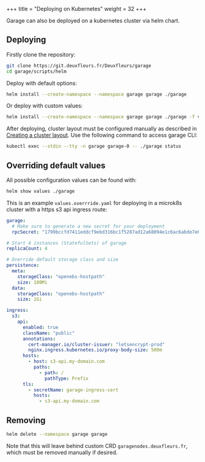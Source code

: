 +++
title = "Deploying on Kubernetes"
weight = 32
+++

Garage can also be deployed on a kubernetes cluster via helm chart.

## Deploying

Firstly clone the repository:

```bash
git clone https://git.deuxfleurs.fr/Deuxfleurs/garage
cd garage/scripts/helm
```

Deploy with default options:

```bash
helm install --create-namespace --namespace garage garage ./garage
```

Or deploy with custom values:

```bash
helm install --create-namespace --namespace garage garage ./garage -f values.override.yaml
```

After deploying, cluster layout must be configured manually as described in [Creating a cluster layout](@/documentation/quick-start/_index.md#creating-a-cluster-layout). Use the following command to access garage CLI:

```bash
kubectl exec --stdin --tty -n garage garage-0 -- ./garage status
```

## Overriding default values

All possible configuration values can be found with:

```bash
helm show values ./garage
```

This is an example `values.overrride.yaml` for deploying in a microk8s cluster with a https s3 api ingress route:

```yaml
garage:
  # Make sure to generate a new secret for your deployment
  rpcSecret: "1799bccfd7411eddcf9ebd316bc1f5287ad12a68094e1c6ac6abde7e6feae1ec"

# Start 4 instances (StatefulSets) of garage
replicaCount: 4

# Override default storage class and size
persistence:
  meta:
    storageClass: "openebs-hostpath"
    size: 100Mi
  data:
    storageClass: "openebs-hostpath"
    size: 1Gi

ingress:
  s3:
    api:
      enabled: true
      className: "public"
      annotations:
        cert-manager.io/cluster-issuer: "letsencrypt-prod"
        nginx.ingress.kubernetes.io/proxy-body-size: 500m
      hosts:
        - host: s3-api.my-domain.com
          paths:
            - path: /
              pathType: Prefix
      tls:
        - secretName: garage-ingress-cert
          hosts:
            - s3-api.my-domain.com
```

## Removing

```bash
helm delete --namespace garage garage
```

Note that this will leave behind custom CRD `garagenodes.deuxfleurs.fr`, which must be removed manually if desired.
